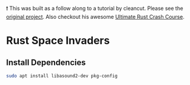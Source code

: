 :exclamation: This was built as a follow along to a tutorial by cleancut.  Please see the [original project](https://github.com/CleanCut/invaders).  Also checkout his awesome [Ultimate Rust Crash Course](https://www.udemy.com/course/ultimate-rust-crash-course/?referralCode=AF30FAD8C6CCCC2C94F0).

# Rust Space Invaders

## Install Dependencies
```bash
sudo apt install libasound2-dev pkg-config
```